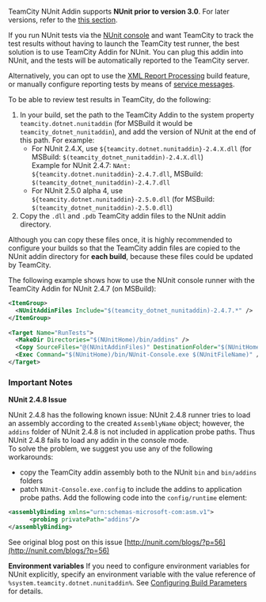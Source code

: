 [//]: # (title: TeamCity Addin for NUnit)
[//]: # (auxiliary-id: TeamCity Addin for NUnit)

<note>

TeamCity NUnit Addin supports __NUnit prior to version 3.0__. For later versions, refer to the [this section](nunit-for-msbuild.md).
</note>

If you run NUnit tests via the [NUnit console](http://www.nunit.org/index.php?p=nunit-console&amp;r=2.2.10) and want TeamCity to track the test results without having to launch the TeamCity test runner, the best solution is to use TeamCity Addin for NUnit. You can plug this addin into NUnit, and the tests will be automatically reported to the TeamCity server.

Alternatively, you can opt to use the [XML Report Processing](xml-report-processing.md) build feature, or manually configure reporting tests by means of [service messages](build-script-interaction-with-teamcity.md#Service+Messages).

To be able to review test results in TeamCity, do the following:
1. In your build, set the path to the TeamCity Addin to the system property `teamcity.dotnet.nunitaddin` (for MSBuild it would be `teamcity_dotnet_nunitaddin`), and add the version of NUnit at the end of this path. For example:
   * For NUnit 2.4.X, use `${teamcity.dotnet.nunitaddin}-2.4.X.dll` (for MSBuild: `$(teamcity_dotnet_nunitaddin)-2.4.X.dll`)   
   Example for NUnit 2.4.7: `NAnt: ${teamcity.dotnet.nunitaddin}-2.4.7.dll`, MSBuild: `$(teamcity_dotnet_nunitaddin)-2.4.7.dll`
   * For NUnit 2.5.0 alpha 4, use `${teamcity.dotnet.nunitaddin}-2.5.0.dll` (for MSBuild: `$(teamcity_dotnet_nunitaddin)-2.5.0.dll`)
2. Copy the `.dll` and `.pdb` TeamCity addin files to the NUnit addin directory.

<note>

Although you can copy these files once, it is highly recommended to configure your builds so that the TeamCity addin files are copied to the NUnit addin directory for __each build__, because these files could be updated by TeamCity.
</note>

The following example shows how to use the NUnit console runner with the TeamCity Addin for NUnit 2.4.7 (on MSBuild):


```XML
<ItemGroup>
  <NUnitAddinFiles Include="$(teamcity_dotnet_nunitaddin)-2.4.7.*" />
</ItemGroup>
 
<Target Name="RunTests">
  <MakeDir Directories="$(NUnitHome)/bin/addins" />
  <Copy SourceFiles="@(NUnitAddinFiles)" DestinationFolder="$(NUnitHome)/bin/addins" />
  <Exec Command="$(NUnitHome)/bin/NUnit-Console.exe $(NUnitFileName)" />
</Target>

```



### Important Notes

__NUnit 2.4.8 Issue__

NUnit 2.4.8 has the following known issue: NUnit 2.4.8 runner tries to load an assembly according to the created `AssemblyName` object; however, the `addins` folder of NUnit 2.4.8 is not included in application probe paths. Thus NUnit 2.4.8 fails to load any addin in the console mode.   
To solve the problem, we suggest you use any of the following workarounds:
* copy the TeamCity addin assembly both to the NUnit `bin` and `bin/addins` folders
* patch `NUnit-Console.exe.config` to include the addins to application probe paths. Add the following code into the `config/runtime` element:


```XML
<assemblyBinding xmlns="urn:schemas-microsoft-com:asm.v1">
      <probing privatePath="addins"/>
</assemblyBinding>

```



See original blog post on this issue [http://nunit.com/blogs/?p=56](http://nunit.com/blogs/?p=56)

__Environment variables__ If you need to configure environment variables for NUnit explicitly, specify an environment variable with the value reference of `%system.teamcity.dotnet.nunitaddin%`. See [Configuring Build Parameters](configuring-build-parameters.md) for details.
